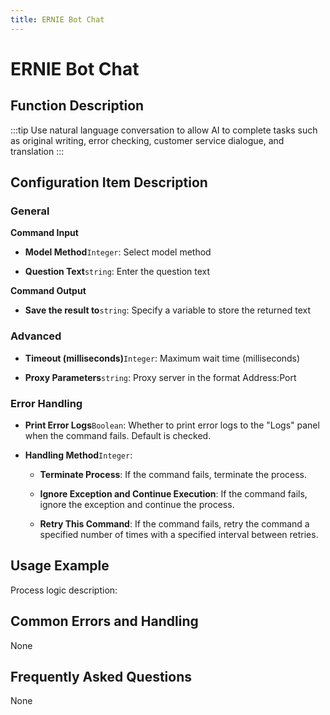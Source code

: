```yaml
---
title: ERNIE Bot Chat
---
```


# ERNIE Bot Chat

## Function Description

:::tip 
Use natural language conversation to allow AI to complete tasks such as original writing, error checking, customer service dialogue, and translation
:::

## Configuration Item Description

### General

**Command Input**

- **Model Method**`Integer`: Select model method

- **Question Text**`string`: Enter the question text


**Command Output**

- **Save the result to**`string`: Specify a variable to store the returned text

### Advanced

- **Timeout (milliseconds)**`Integer`: Maximum wait time (milliseconds)

- **Proxy Parameters**`string`: Proxy server in the format Address:Port


### Error Handling

- **Print Error Logs**`Boolean`: Whether to print error logs to the "Logs" panel when the command fails. Default is checked. 

- **Handling Method**`Integer`:

    - **Terminate Process**: If the command fails, terminate the process.

    - **Ignore Exception and Continue Execution**: If the command fails, ignore the exception and continue the process.

    - **Retry This Command**: If the command fails, retry the command a specified number of times with a specified interval between retries.

## Usage Example

Process logic description:

## Common Errors and Handling

None

## Frequently Asked Questions

None


